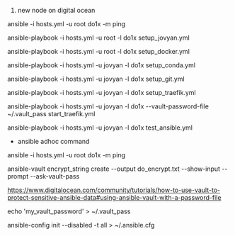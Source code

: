 1) new node on digital ocean

ansible -i hosts.yml -u root do1x -m ping

ansible-playbook  -i hosts.yml -u root -l do1x setup_jovyan.yml

ansible-playbook  -i hosts.yml -u root -l do1x setup_docker.yml

ansible-playbook  -i hosts.yml -u jovyan -l do1x setup_conda.yml

ansible-playbook -i hosts.yml -u jovyan -l do1x setup_git.yml

ansible-playbook -i hosts.yml -u jovyan -l do1x setup_traefik.yml

ansible-playbook -i hosts.yml -u jovyan -l do1x --vault-password-file ~/.vault_pass  start_traefik.yml

ansible-playbook -i hosts.yml -u jovyan -l do1x  test_ansible.yml


* ansible adhoc command

ansible -i hosts.yml -u root do1x -m ping


ansible-vault encrypt_string create  --output do_encrypt.txt --show-input --prompt --ask-vault-pass

https://www.digitalocean.com/community/tutorials/how-to-use-vault-to-protect-sensitive-ansible-data#using-ansible-vault-with-a-password-file

echo 'my_vault_password' > ~/.vault_pass

ansible-config   init --disabled -t all > ~/.ansible.cfg


